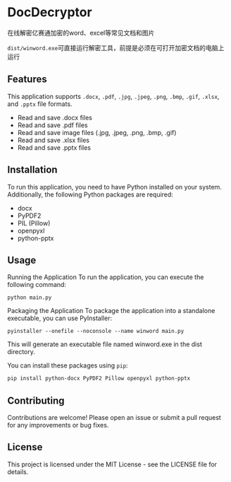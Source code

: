 # DocDecryptor
在线解密亿赛通加密的word、excel等常见文档和图片

`dist/winword.exe`可直接运行解密工具，前提是必须在可打开加密文档的电脑上运行

## Features
This application supports `.docx`, `.pdf`, `.jpg`, `.jpeg`, `.png`, `.bmp`, `.gif`, `.xlsx`, and `.pptx` file formats.
- Read and save .docx files
- Read and save .pdf files
- Read and save image files (.jpg, .jpeg, .png, .bmp, .gif)
- Read and save .xlsx files
- Read and save .pptx files

## Installation

To run this application, you need to have Python installed on your system. Additionally, the following Python packages are required:

- docx
- PyPDF2
- PIL (Pillow)
- openpyxl
- python-pptx

## Usage
Running the Application
To run the application, you can execute the following command:

`python main.py`

Packaging the Application
To package the application into a standalone executable, you can use PyInstaller:

`pyinstaller --onefile --noconsole --name winword main.py`

This will generate an executable file named winword.exe in the dist directory.

You can install these packages using `pip`:

```bash
pip install python-docx PyPDF2 Pillow openpyxl python-pptx
```

## Contributing
Contributions are welcome! Please open an issue or submit a pull request for any improvements or bug fixes.

## License
This project is licensed under the MIT License - see the LICENSE file for details.




